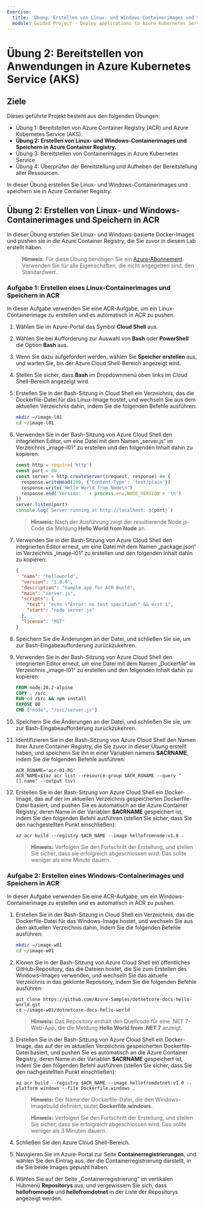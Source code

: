 ```yaml
---
Exercise:
  title: 'Übung: Erstellen von Linux- und Windows-Containerimages und Speichern in Azure Container Registry'
  module: Guided Project - Deploy applications to Azure Kubernetes Service
---
```

# Übung 2: Bereitstellen von Anwendungen in Azure Kubernetes Service (AKS)

## Ziele

Dieses geführte Projekt besteht aus den folgenden Übungen:

+ Übung 1: Bereitstellen von Azure Container Registry (ACR) und Azure Kubernetes Service (AKS).
+ **Übung 2: Erstellen von Linux- und Windows-Containerimages und Speichern in Azure Container Registry.**
+ Übung 3: Bereitstellen von Containerimages in Azure Kubernetes Service
+ Übung 4: Überprüfen der Bereitstellung und Aufheben der Bereitstellung aller Ressourcen.

In dieser Übung erstellen Sie Linux- und Windows-Containerimages und speichern sie in Azure Container Registry.

## Übung 2: Erstellen von Linux- und Windows-Containerimages und Speichern in ACR
In dieser Übung erstellen Sie Linux- und Windows-basierte Docker-Images und pushen sie in die Azure Container Registry, die Sie zuvor in diesem Lab erstellt haben.


>**Hinweis**: Für diese Übung benötigen Sie ein [Azure-Abonnement](https://azure.microsoft.com/free/).
> Verwenden Sie für alle Eigenschaften, die nicht angegeben sind, den Standardwert.


### Aufgabe 1: Erstellen eines Linux-Containerimages und Speichern in ACR
In dieser Aufgabe verwenden Sie eine ACR-Aufgabe, um ein Linux-Containerimage zu erstellen und es automatisch in ACR zu pushen.

1. Wählen Sie im Azure-Portal das Symbol **Cloud Shell** aus.
1. Wählen Sie bei Aufforderung zur Auswahl von **Bash** oder **PowerShell** die Option **Bash** aus. 
1. Wenn Sie dazu aufgefordert werden, wählen Sie **Speicher erstellen** aus, und warten Sie, bis der Azure Cloud Shell-Bereich angezeigt wird. 
1. Stellen Sie sicher, dass **Bash** im Dropdownmenü oben links im Cloud Shell-Bereich angezeigt wird.
1. Erstellen Sie in der Bash-Sitzung in Cloud Shell ein Verzeichnis, das die Dockerfile-Datei für das Linux-Image hostet, und wechseln Sie aus dem aktuellen Verzeichnis dahin, indem Sie die folgenden Befehle ausführen:

   ```bash
   mkdir ~/image-l01
   cd ~/image-l01
   ```

1. Verwenden Sie in der Bash-Sitzung von Azure Cloud Shell den integrierten Editor, um eine Datei mit dem Namen „server.js“ im Verzeichnis „image-l01“ zu erstellen und den folgenden Inhalt dahin zu kopieren:

   ```js
   const http = require('http')
   const port = 80
   const server = http.createServer((request, response) => {
     response.writeHead(200, {'Content-Type': 'text/plain'})
     response.write('Hello World from Node\n')
     response.end('Version: ' + process.env.NODE_VERSION + '\n')
   })
   server.listen(port)
   console.log(`Server running at http://localhost: ${port}`)
   ```

   > **Hinweis:** Nach der Ausführung zeigt der resultierende Node.js-Code die Meldung **Hello World from Node** an.

1. Verwenden Sie in der Bash-Sitzung von Azure Cloud Shell den integrierten Editor erneut, um eine Datei mit dem Namen „package.json“ im Verzeichnis „image-l01“ zu erstellen und den folgenden Inhalt dahin zu kopieren:

   ```json
   {
     "name": "helloworld",
     "version": "1.0.0",
     "description": "Sample app for ACR Build",
     "main": "server.js",
     "scripts": {
       "test": "echo \"Error: no test specified\" && exit 1",
       "start": "node server.js"
     },
     "license": "MIT"
   }
   ```

1. Speichern Sie die Änderungen an der Datei, und schließen Sie sie, um zur Bash-Eingabeaufforderung zurückzukehren.
1. Verwenden Sie in der Bash-Sitzung von Azure Cloud Shell den integrierten Editor erneut, um eine Datei mit dem Namen „Dockerfile“ im Verzeichnis „image-l01“ zu erstellen und den folgenden Inhalt dahin zu kopieren:

   ```Dockerfile
   FROM node:20.2-alpine
   COPY . /src
   RUN cd /src && npm install
   EXPOSE 80
   CMD ["node", "/src/server.js"]
   ```

1. Speichern Sie die Änderungen an der Datei, und schließen Sie sie, um zur Bash-Eingabeaufforderung zurückzukehren.
1. Identifizieren Sie in der Bash-Sitzung von Azure Cloud Shell den Namen Ihrer Azure Container Registry, die Sie zuvor in dieser Übung erstellt haben, und speichern Sie ihn in einer Variablen namens **$ACRNAME**, indem Sie die folgenden Befehle ausführen:

   ```azurecli
   ACR_RGNAME='acr-01-RG'
   ACR_NAME=$(az acr list --resource-group $ACR_RGNAME --query "[].name" --output tsv)
   ```

1. Erstellen Sie in der Bash-Sitzung von Azure Cloud Shell ein Docker-Image, das auf der im aktuellen Verzeichnis gespeicherten Dockerfile-Datei basiert, und pushen Sie es automatisch an die Azure Container Registry, deren Name in der Variablen **$ACRNAME** gespeichert ist, indem Sie den folgenden Befehl ausführen (stellen Sie sicher, dass Sie den nachgestellten Punkt einschließen):

   ```azurecli
   az acr build --registry $ACR_NAME --image hellofromnode:v1.0 .
   ```

   > **Hinweis:** Verfolgen Sie den Fortschritt der Erstellung, und stellen Sie sicher, dass sie erfolgreich abgeschlossen wird. Das sollte weniger als eine Minute dauern.

### Aufgabe 2: Erstellen eines Windows-Containerimages und Speichern in ACR
In dieser Aufgabe verwenden Sie eine ACR-Aufgabe, um ein Windows-Containerimage zu erstellen und es automatisch in ACR zu pushen.

1. Erstellen Sie in der Bash-Sitzung in Cloud Shell ein Verzeichnis, das die Dockerfile-Datei für das Windows-Image hostet, und wechseln Sie aus dem aktuellen Verzeichnis dahin, indem Sie die folgenden Befehle ausführen:

   ```bash
   mkdir ~/image-w01
   cd ~/image-w01
   ```

1. Klonen Sie in der Bash-Sitzung von Azure Cloud Shell ein öffentliches GitHub-Repository, das die Dateien hostet, die Sie zum Erstellen des Windows-Images verwenden, und wechseln Sie das aktuelle Verzeichnis in das geklonte Repository, indem Sie die folgenden Befehle ausführen:

   ```git
   git clone https://github.com/Azure-Samples/dotnetcore-docs-hello-world.git
   cd ~/image-w01/dotnetcore-docs-hello-world
   ```

   > **Hinweis:** Das Repository enthält den Quellcode für eine .NET 7-Web-App, die die Meldung **Hello World from .NET 7** anzeigt.

1. Erstellen Sie in der Bash-Sitzung von Azure Cloud Shell ein Docker-Image, das auf der im aktuellen Verzeichnis gespeicherten Dockerfile-Datei basiert, und pushen Sie es automatisch an die Azure Container Registry, deren Name in der Variablen **$ACRNAME** gespeichert ist, indem Sie den folgenden Befehl ausführen (stellen Sie sicher, dass Sie den nachgestellten Punkt einschließen):

   ```azurecli
   az acr build --registry $ACR_NAME --image hellofromdotnet:v1.0 --platform windows --file Dockerfile.windows .
   ```

   > **Hinweis:** Der Name der Dockerfile-Datei, die den Windows-Imagebuild definiert, lautet **Dockerfile.windows**.

   > **Hinweis:** Verfolgen Sie den Fortschritt der Erstellung, und stellen Sie sicher, dass sie erfolgreich abgeschlossen wird. Das sollte weniger als 3 Minuten dauern.

1. Schließen Sie den Azure Cloud Shell-Bereich.
1. Navigieren Sie im Azure-Portal zur Seite **Containerregistrierungen**, und wählen Sie den Eintrag aus, der die Containerregistrierung darstellt, in die Sie beide Images gepusht haben.
1. Wählen Sie auf der Seite „Containerregistrierung“ im vertikalen Hubmenü **Repositorys** aus, und vergewissern Sie sich, dass **hellofromnode** und **hellofromdotnet** in der Liste der Repositorys angezeigt werden.
